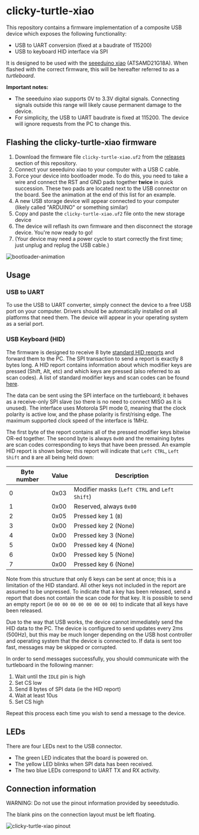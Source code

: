 # clicky-turtle-xiao

This repository contains a firmware implementation of a composite USB device which exposes the following functionality:

- USB to UART conversion (fixed at a baudrate of 115200)
- USB to keyboard HID interface via SPI

It is designed to be used with the [seeeduino xiao](http://wiki.seeedstudio.com/Seeeduino-XIAO/) (ATSAMD21G18A). When flashed with the correct firmware, this will be hereafter referred to as a *turtleboard*.

**Important notes:**

- The seeeduino xiao supports 0V to 3.3V digital signals. Connecting signals outside this range will likely cause permanent damage to the device.
- For simplicity, the USB to UART baudrate is fixed at 115200. The device will ignore requests from the PC to change this.

## Flashing the clicky-turtle-xiao firmware

1. Download the firmware file `clicky-turtle-xiao.uf2` from the [releases](https://github.com/jeremyherbert/clicky-turtle-xiao/releases) section of this repository.
2. Connect your seeeduino xiao to your computer with a USB C cable.
3. Force your device into bootloader mode. To do this, you need to take a wire and connect the RST and GND pads together **twice** in quick succession. These two pads are located next to the USB connector on the board. See the animation at the end of this list for an example.
4. A new USB storage device will appear connected to your computer (likely called "ARDUINO" or something similar)
5. Copy and paste the `clicky-turtle-xiao.uf2` file onto the new storage device
6. The device will reflash its own firmware and then disconnect the storage device. You're now ready to go! 
7. (Your device may need a power cycle to start correctly the first time; just unplug and replug the USB cable.)

![bootloader-animation](https://files.seeedstudio.com/wiki/Seeeduino-XIAO/img/XIAO-reset.gif)

## Usage

### USB to UART
To use the USB to UART converter, simply connect the device to a free USB port on your computer. Drivers should be automatically installed on all platforms that need them. The device will appear in your operating system as a serial port.

### USB Keyboard (HID)

The firmware is designed to receive 8 byte [standard HID reports](https://usb.org/sites/default/files/hut1_3_0.pdf) 
and forward them to the PC. The SPI transaction to send a report is exactly 8 bytes long. A HID report contains information about which modifier keys are pressed (Shift, Alt, etc) and which keys are pressed 
(also referred to as scan codes). A list of standard modifier keys and scan codes can be found [here](https://gist.github.com/MightyPork/6da26e382a7ad91b5496ee55fdc73db2).

The data can be sent using the SPI interface on the turtleboard; it behaves as a receive-only SPI slave (so there is no need to connect MISO as it is unused). The interface uses Motorola SPI mode 0, meaning that the clock polarity is active low, and the phase polarity is first/rising edge. The maximum supported clock speed of the interface is 1MHz.

The first byte of the report contains all of the pressed modifier keys bitwise OR-ed together. The second byte is always 
`0x00` and the remaining bytes are scan codes corresponding to keys that have been pressed. An example HID report is 
shown below; this report will indicate that `Left CTRL`, `Left Shift` and `B` are all being held down:

| Byte number | Value | Description                                   |
|-------------|-------|-----------------------------------------------|
| 0           | 0x03  | Modifier masks (`Left CTRL` and `Left Shift`) |
| 1           | 0x00  | Reserved, always `0x00`                       |
| 2           | 0x05  | Pressed key 1 (`B`)                           |
| 3           | 0x00  | Pressed key 2 (None)                          |
| 4           | 0x00  | Pressed key 3 (None)                          |
| 5           | 0x00  | Pressed key 4 (None)                          |
| 6           | 0x00  | Pressed key 5 (None)                          |
| 7           | 0x00  | Pressed key 6 (None)                          |

Note from this structure that only 6 keys can be sent at once; this is a limitation of the HID standard. All other keys 
not included in the report are assumed to be unpressed. To indicate that a key has been released, send a report that 
does not contain the scan code for that key. It is possible to send an empty report (ie `00 00 00 00 00 00 00 00`) to 
indicate that all keys have been released.

Due to the way that USB works, the device cannot immediately send the HID data to the PC. The device is configured to send updates every 2ms (500Hz), but this may be much longer depending on the USB host controller and operating system that the device is connected to. If data is sent too fast, messages may be skipped or corrupted.

In order to send messages successfully, you should communicate with the turtleboard in the following manner:

1. Wait until the `IDLE` pin is high
2. Set CS low
3. Send 8 bytes of SPI data (ie the HID report)
4. Wait at least 10us
5. Set CS high

Repeat this process each time you wish to send a message to the device.

## LEDs

There are four LEDs next to the USB connector. 

- The green LED indicates that the board is powered on. 
- The yellow LED blinks when SPI data has been received. 
- The two blue LEDs correspond to UART TX and RX activity.

## Connection information

WARNING: Do not use the pinout information provided by seeedstudio. 

The blank pins on the connection layout must be left floating.

![clicky-turtle-xiao pinout](https://files.jeremyherbert.net/clicky-turtle-xiao.png)